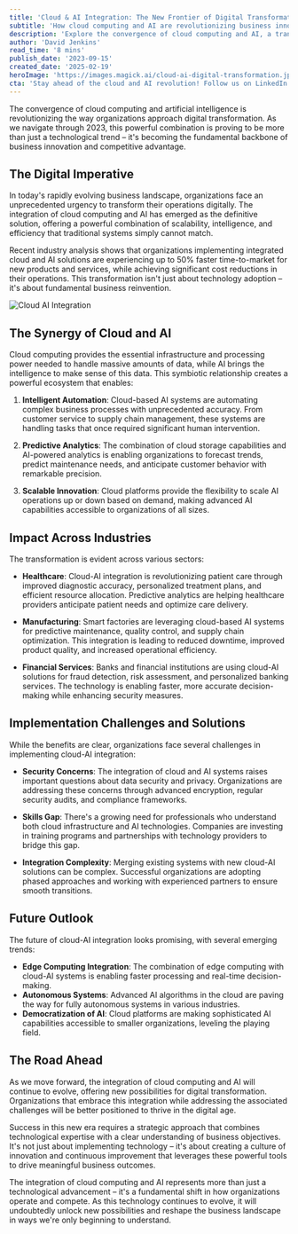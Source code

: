 ```yaml
---
title: 'Cloud & AI Integration: The New Frontier of Digital Transformation'
subtitle: 'How cloud computing and AI are revolutionizing business innovation'
description: 'Explore the convergence of cloud computing and AI, a transformative force redefining digital transformation and delivering unprecedented business innovation and competitive advantage.'
author: 'David Jenkins'
read_time: '8 mins'
publish_date: '2023-09-15'
created_date: '2025-02-19'
heroImage: 'https://images.magick.ai/cloud-ai-digital-transformation.jpg'
cta: 'Stay ahead of the cloud and AI revolution! Follow us on LinkedIn for daily insights on digital transformation and emerging technologies that are reshaping the business landscape.'
---
```


The convergence of cloud computing and artificial intelligence is revolutionizing the way organizations approach digital transformation. As we navigate through 2023, this powerful combination is proving to be more than just a technological trend – it's becoming the fundamental backbone of business innovation and competitive advantage.

## The Digital Imperative

In today's rapidly evolving business landscape, organizations face an unprecedented urgency to transform their operations digitally. The integration of cloud computing and AI has emerged as the definitive solution, offering a powerful combination of scalability, intelligence, and efficiency that traditional systems simply cannot match.

Recent industry analysis shows that organizations implementing integrated cloud and AI solutions are experiencing up to 50% faster time-to-market for new products and services, while achieving significant cost reductions in their operations. This transformation isn't just about technology adoption – it's about fundamental business reinvention.

![Cloud AI Integration](https://images.magick.ai/cloud-ai-business-innovation.jpg)

## The Synergy of Cloud and AI

Cloud computing provides the essential infrastructure and processing power needed to handle massive amounts of data, while AI brings the intelligence to make sense of this data. This symbiotic relationship creates a powerful ecosystem that enables:

1. **Intelligent Automation**: Cloud-based AI systems are automating complex business processes with unprecedented accuracy. From customer service to supply chain management, these systems are handling tasks that once required significant human intervention.

2. **Predictive Analytics**: The combination of cloud storage capabilities and AI-powered analytics is enabling organizations to forecast trends, predict maintenance needs, and anticipate customer behavior with remarkable precision.

3. **Scalable Innovation**: Cloud platforms provide the flexibility to scale AI operations up or down based on demand, making advanced AI capabilities accessible to organizations of all sizes.

## Impact Across Industries

The transformation is evident across various sectors:

- **Healthcare**: Cloud-AI integration is revolutionizing patient care through improved diagnostic accuracy, personalized treatment plans, and efficient resource allocation. Predictive analytics are helping healthcare providers anticipate patient needs and optimize care delivery.

- **Manufacturing**: Smart factories are leveraging cloud-based AI systems for predictive maintenance, quality control, and supply chain optimization. This integration is leading to reduced downtime, improved product quality, and increased operational efficiency.

- **Financial Services**: Banks and financial institutions are using cloud-AI solutions for fraud detection, risk assessment, and personalized banking services. The technology is enabling faster, more accurate decision-making while enhancing security measures.

## Implementation Challenges and Solutions

While the benefits are clear, organizations face several challenges in implementing cloud-AI integration:

- **Security Concerns**: The integration of cloud and AI systems raises important questions about data security and privacy. Organizations are addressing these concerns through advanced encryption, regular security audits, and compliance frameworks.

- **Skills Gap**: There's a growing need for professionals who understand both cloud infrastructure and AI technologies. Companies are investing in training programs and partnerships with technology providers to bridge this gap.

- **Integration Complexity**: Merging existing systems with new cloud-AI solutions can be complex. Successful organizations are adopting phased approaches and working with experienced partners to ensure smooth transitions.

## Future Outlook

The future of cloud-AI integration looks promising, with several emerging trends:

- **Edge Computing Integration**: The combination of edge computing with cloud-AI systems is enabling faster processing and real-time decision-making.
- **Autonomous Systems**: Advanced AI algorithms in the cloud are paving the way for fully autonomous systems in various industries.
- **Democratization of AI**: Cloud platforms are making sophisticated AI capabilities accessible to smaller organizations, leveling the playing field.

## The Road Ahead

As we move forward, the integration of cloud computing and AI will continue to evolve, offering new possibilities for digital transformation. Organizations that embrace this integration while addressing the associated challenges will be better positioned to thrive in the digital age.

Success in this new era requires a strategic approach that combines technological expertise with a clear understanding of business objectives. It's not just about implementing technology – it's about creating a culture of innovation and continuous improvement that leverages these powerful tools to drive meaningful business outcomes.

The integration of cloud computing and AI represents more than just a technological advancement – it's a fundamental shift in how organizations operate and compete. As this technology continues to evolve, it will undoubtedly unlock new possibilities and reshape the business landscape in ways we're only beginning to understand.